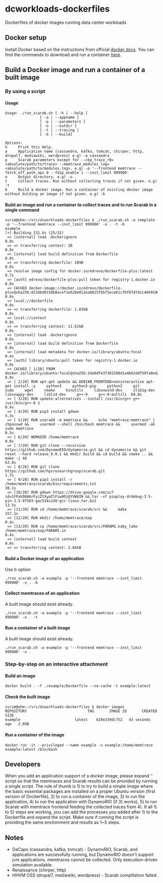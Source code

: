 # dcworkloads-dockerfiles
Dockerfiles of docker images running data center workloads

## Docker setup
Install Docker based on the instructions from official [docker docs](https://docs.docker.com/get-docker/). You can find the commands to download and run a container [here](https://docs.docker.com/engine/reference/commandline/run/).

## Build a Docker image and run a container of a built image

### By using a script
#### Usage
```
Usage: ./run_scarab.sh [ -h | --help ]
                [ -a | --appname ]
                [ -p | --parameters ]
                [ -o | --outdir ]
                [ -t | --tracing ]
                [ -b | --build]

Options:
h     Print this Help.
a     Application name (cassandra, kafka, tomcat, chirper, http, drupal7, mediawiki, wordpress) e.g) -a cassandra
p     Scarab parameters except for --cbp_trace_r0=<absolute/path/to/trace> --memtrace_modules_log=<absolute/path/to/modules.log>. e.g) -p '--frontend memtrace --fetch_off_path_ops 0 --fdip_enable 1 --inst_limit 999900'
o     Output directory. e.g) -o .
t     Collect traces. Run without collecting traces if not given. e.g) -t
b     Build a docker image. Run a container of existing docker image without bulding an image if not given. e.g) -b
```
#### Build an image and run a container to collect traces and to run Scarab in a single command
```
surim@ohm:~/src/dcworkloads-dockerfiles $ ./run_scarab.sh -a template -p '--frontend memtrace --inst_limit 999900' -o . -t -b
example
[+] Building 231.6s (25/32)
 => [internal] load .dockerignore                                                                                                                                                                                                                                            0.0s
 => => transferring context: 2B                                                                                                                                                                                                                                              0.0s
 => [internal] load build definition from Dockerfile                                                                                                                                                                                                                         0.0s
 => => transferring dockerfile: 289B                                                                                                                                                                                                                                         0.0s
 => resolve image config for docker.io/edrevo/dockerfile-plus:latest                                                                                                                                                                                                         0.7s
 => [auth] edrevo/dockerfile-plus:pull token for registry-1.docker.io                                                                                                                                                                                                        0.0s
 => CACHED docker-image://docker.io/edrevo/dockerfile-plus@sha256:d234bd015db8acef1e628e012ea8815f6bf5ece61c7bf87d741c466919dd4e66                                                                                                                                           0.0s
 => local://dockerfile                                                                                                                                                                                                                                                       0.0s
 => => transferring dockerfile: 1.03kB                                                                                                                                                                                                                                       0.0s
 => local://context                                                                                                                                                                                                                                                          0.0s
 => => transferring context: 11.61kB                                                                                                                                                                                                                                         0.0s
 => [internal] load .dockerignore                                                                                                                                                                                                                                            0.0s
 => [internal] load build definition from Dockerfile                                                                                                                                                                                                                         0.0s
 => [internal] load metadata for docker.io/library/ubuntu:focal                                                                                                                                                                                                              0.4s
 => [auth] library/ubuntu:pull token for registry-1.docker.io                                                                                                                                                                                                                0.0s
 => CACHED [ 1/20] FROM docker.io/library/ubuntu:focal@sha256:24a0df437301598d1a4b62ddf59fa0ed2969150d70d748c84225e6501e9c36b9                                                                                                                                               0.0s
 => [ 2/20] RUN apt-get update && DEBIAN_FRONTEND=noninteractive apt-get install -y     python3     python3-pip     python2     git     sudo     wget     cmake     binutils     libunwind-dev     zlib1g-dev     libsnappy-dev     liblz4-dev     g++-9     g++-9-multili  69.8s
 => [ 3/20] RUN update-alternatives --install /usr/bin/g++ g++ /usr/bin/g++-9 1                                                                                                                                                                                              0.4s
 => [ 4/20] RUN pip3 install gdown                                                                                                                                                                                                                                           4.3s
 => [ 5/20] RUN useradd -m memtrace &&     echo "memtrace:memtrace" | chpasswd &&     usermod --shell /bin/bash memtrace &&     usermod -aG sudo memtrace                                                                                                                    0.5s
 => [ 6/20] WORKDIR /home/memtrace                                                                                                                                                                                                                                           0.0s
 => [ 7/20] RUN git clone --recursive https://github.com/DynamoRIO/dynamorio.git && cd dynamorio && git reset --hard release_9.0.1 && mkdir build && cd build && cmake .. && make -j 40                                                                                     63.8s
 => [ 8/20] RUN git clone https://github.com/hpsresearchgroup/scarab.git                                                                                                                                                                                                     1.7s
 => [ 9/20] RUN pip3 install -r /home/memtrace/scarab/bin/requirements.txt                                                                                                                                                                                                  30.1s
 => [10/20] RUN gdown https://drive.google.com/uc?id=1FPaVO8A6rFyiZtXymZlFiw0OjQYVWbIN && tar -xf pinplay-drdebug-3.5-pin-3.5-97503-gac534ca30-gcc-linux.tar.bz2                                                                                                            13.5s
 => [11/20] RUN cd /home/memtrace/scarab/src &&     make                                                                                                                                                                                                                   157.1s
 => [12/20] RUN mkdir /home/memtrace/exp                                                                                                                                                                                                                                     0.4s
 => [13/20] RUN cp /home/memtrace/scarab/src/PARAMS.kaby_lake /home/memtrace/exp/PARAMS.in                                                                                                                                                                                   0.4s
 => [internal] load build context                                                                                                                                                                                                                                            0.0s
 => => transferring context: 3.84kB
```
#### Build a Docker image of an application
Use b option
```
./run_scarab.sh -a example -p '--frontend memtrace --inst_limit 999900' -o . -b
```
#### Collect memtraces of an application
A built image should exist already.
```
./run_scarab.sh -a example -p '--frontend memtrace --inst_limit 999900' -o . -t
```
#### Run a container of a built image
A built image should exist already.
```
./run_scarab.sh -a example -p '--frontend memtrace --inst_limit 999900' -o .
```

### Step-by-step on an interactive attachment
#### Build an image
```
docker build . -f ./example/Dockerfile --no-cache -t example:latest
```
#### Check the built image
```
surim@ohm:~/src/dcworkloads-dockerfiles $ docker images
REPOSITORY                            TAG       IMAGE ID       CREATED          SIZE
example                         latest    628e339dc752   43 seconds ago   2.8GB
```

#### Run a container of the image
```
docker run -it --privileged --name example -v example:/home/memtrace example:latest /bin/bash
```

## Developers
When you add an application support of a docker image, please expand ‘’ script so that the memtraces and Scarab results can be provided by running a single script. The rule of thumb is 1) to try to build a simple image where the basic essential packages are installed on a proper Ubuntu version (first version of Dockerfile), 2) to run a container of the image, 3) to run the application, 4) to run the application with DynamoRIO (if 3) works), 5) to run Scarab with memtrace frontend feeding the collected traces from 4). 
If all 1) to 5) steps are working, you can add the processes you added after 1) to the Dockerfile and expand the script. Make sure if running the script is providing the same environment and results as 1~5 steps.

## Notes
* DaCapo (cassandra, kafka, tomcat) - DynamoRIO, Scarab, and applications are successfully running, but DynamoRIO doesn't support jvm applications. memtraces cannot be collected. Only execution-driven simulation available.
* Renaissance (chirper, http)
* HHVM OSS (drupal7, mediawiki, wordpress) - Scarab complilation failed.

